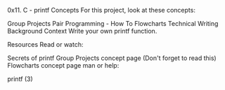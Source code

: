0x11. C - printf
Concepts
For this project, look at these concepts:

Group Projects
Pair Programming - How To
Flowcharts
Technical Writing
Background Context
Write your own printf function.

Resources
Read or watch:

Secrets of printf
Group Projects concept page (Don't forget to read this)
Flowcharts concept page
man or help:

printf (3)
